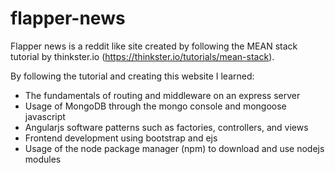 # flapper-news
Flapper news is a reddit like site created by following the MEAN stack tutorial by thinkster.io (https://thinkster.io/tutorials/mean-stack).

By following the tutorial and creating this website I learned:
* The fundamentals of routing and middleware on an express server
* Usage of MongoDB through the mongo console and mongoose javascript
* Angularjs software patterns such as factories, controllers, and views
* Frontend development using bootstrap and ejs
* Usage of the node package manager (npm) to download and use nodejs modules
